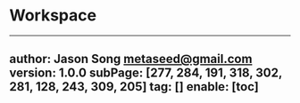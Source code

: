 # Workspace
---
author: Jason Song <metaseed@gmail.com>
version: 1.0.0
subPage: [277, 284, 191, 318, 302, 281, 128, 243, 309, 205]
tag: []
enable: [toc]
---
